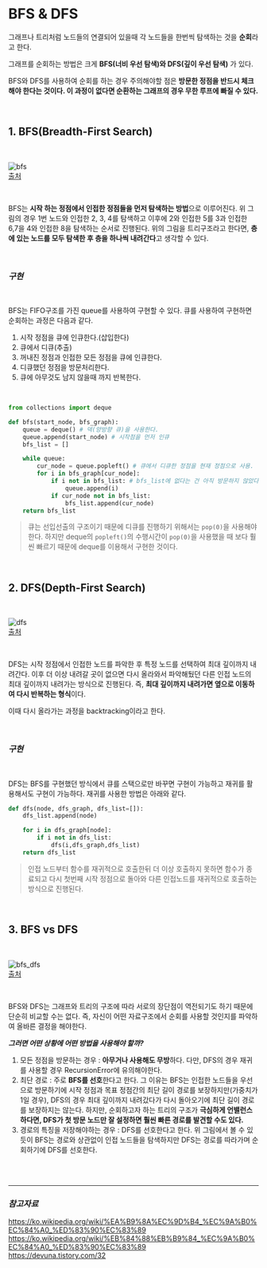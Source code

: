 # **BFS & DFS**

그래프나 트리처럼 노드들의 연결되어 있을때 각 노드들을 한번씩 탐색하는 것을 **순회**라고 한다.

그래프를 순회하는 방법은 크게 **BFS(너비 우선 탐색)와 DFS(깊이 우선 탐색)** 가 있다.

BFS와 DFS를 사용하여 순회를 하는 경우 주의해야할 점은 **방문한 정점을 반드시 체크해야 한다는 것이다. 이 과정이 없다면 순환하는 그래프의 경우 무한 루프에 빠질 수 있다.**

<br>

## **1. BFS(Breadth-First Search)**

<br>

![bfs](https://user-images.githubusercontent.com/89771322/153000497-d261b603-7b87-4d96-a481-f641049964cd.gif)<br>
[출처](https://developer-mac.tistory.com/64)

<br>

BFS는 **시작 하는 정점에서 인접한 정점들을 먼저 탐색하는 방법**으로 이루어진다. 위 그림의 경우 1번 노드와 인접한 2, 3, 4를 탐색하고 이후에 2와 인접한 5를 3과 인접한 6,7을 4와 인접한 8을 탐색하는 순서로 진행된다. 위의 그림을 트리구조라고 한다면, **층에 있는 노드를 모두 탐색한 후 층을 하나씩 내려간다**고 생각할 수 있다.

<br>

### ***구현***

<br>

BFS는 FIFO구조를 가진 queue를 사용하여 구현할 수 있다. 큐를 사용하여 구현하면 순회하는 과정은 다음과 같다.

1. 시작 정점을 큐에 인큐한다.(삽입한다)
2. 큐에서 디큐(추출)
3. 꺼내진 정점과 인접한 모든 정점을 큐에 인큐한다.
4. 디큐했던 정점을 방문처리한다.
5. 큐에 아무것도 남지 않을때 까지 반복한다.

<br>

```python
from collections import deque

def bfs(start_node, bfs_graph):
    queue = deque() # 덱(양방향 큐)을 사용한다.
    queue.append(start_node) # 시작점을 먼저 인큐
    bfs_list = []

    while queue:
        cur_node = queue.popleft() # 큐에서 디큐한 정점을 현재 정점으로 사용.
        for i in bfs_graph[cur_node]:
            if i not in bfs_list: # bfs_list에 없다는 건 아직 방문하지 않았다는 것.
                queue.append(i)
            if cur_node not in bfs_list:
                bfs_list.append(cur_node)
    return bfs_list
```
> 큐는 선입선출의 구조이기 때문에 디큐를 진행하기 위해서는 `pop(0)`을 사용해야 한다. 하지만 deque의 `popleft()`의 수행시간이 `pop(0)`을 사용했을 때 보다 훨씬 빠르기 때문에 deque를 이용해서 구현한 것이다.

<br>

## **2. DFS(Depth-First Search)**

<br>

![dfs](https://user-images.githubusercontent.com/89771322/153003523-d8621414-1ff5-4959-b1de-fe9ac6a9ac69.gif)<br>
[출처](https://developer-mac.tistory.com/64)

<br>

DFS는 시작 정점에서 인접한 노드를 파악한 후 특정 노드를 선택하여 최대 깊이까지 내려간다. 이후 더 이상 내려갈 곳이 없으면 다시 올라와서 파악해뒀던 다른 인접 노드의 최대 깊이까지 내려가는 방식으로 진행된다. 즉, **최대 깊이까지 내려가면 옆으로 이동하여 다시 반복하는 형식**이다.

이때 다시 올라가는 과정을 backtracking이라고 한다.

<br>

### ***구현***

<br>

DFS는 BFS를 구현했던 방식에서 큐를 스택으로만 바꾸면 구현이 가능하고 재귀를 활용해서도 구현이 가능하다. 재귀를 사용한 방법은 아래와 같다.

```python
def dfs(node, dfs_graph, dfs_list=[]):
    dfs_list.append(node)

    for i in dfs_graph[node]:
        if i not in dfs_list:
            dfs(i,dfs_graph,dfs_list)
    return dfs_list
```
> 인접 노드부터 함수를 재귀적으로 호출한뒤 더 이상 호출하지 못하면 함수가 종료되고 다시 첫번째 시작 정점으로 돌아와 다른 인접노드를 재귀적으로 호출하는 방식으로 진행된다.

<br>

## **3. BFS vs DFS**

<br>

![bfs_dfs](https://user-images.githubusercontent.com/89771322/153008218-5224a40a-23b6-4626-81e5-fbbb50a070c6.png)<br>
[출처](https://velog.io/@elma98/210620.-Today-I-LearnedTIL-%EC%9E%90%EB%A3%8C%EA%B5%AC%EC%A1%B0BFS-DFS)

<br>


BFS와 DFS는 그래프와 트리의 구조에 따라 서로의 장단점이 역전되기도 하기 때문에 단순히 비교할 수는 없다. 즉, 자신이 어떤 자료구조에서 순회를 사용할 것인지를 파악하여 올바른 결정을 해야한다.

***그러면 어떤 상황에 어떤 방법을 사용해야 할까?***

1. 모든 정점을 방문하는 경우 : **아무거나 사용해도 무방**하다. 다만, DFS의 경우 재귀를 사용할 경우 RecursionError에 유의해야한다.
2. 최단 경로 : 주로 **BFS를 선호**한다고 한다. 그 이유는 BFS는 인접한 노드들을 우선으로 방문하기에 시작 정점과 목표 정점간의 최단 길이 경로를 보장하지만(가중치가 1일 경우), DFS의 경우 최대 깊이까지 내려갔다가 다시 돌아오기에 최단 길이 경로를 보장하지는 않는다. 하지만, 순회하고자 하는 트리의 구조가 **극심하게 언밸런스하다면, DFS가 첫 방문 노드만 잘 설정하면 훨씬 빠른 경로를 발견할 수도 있다.**
3. 경로의 특징을 저장해야하는 경우 : DFS를 선호한다고 한다. 위 그림에서 볼 수 있듯이 BFS는 경로와 상관없이 인접 노드들을 탐색하지만 DFS는 경로를 따라가며 순회하기에 DFS를 선호한다.

<br>
<br>
<hr>

### *참고자료*

https://ko.wikipedia.org/wiki/%EA%B9%8A%EC%9D%B4_%EC%9A%B0%EC%84%A0_%ED%83%90%EC%83%89<br>https://ko.wikipedia.org/wiki/%EB%84%88%EB%B9%84_%EC%9A%B0%EC%84%A0_%ED%83%90%EC%83%89<br>
https://devuna.tistory.com/32<br>